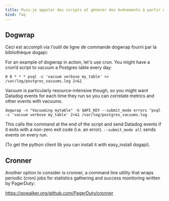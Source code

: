 ```yaml
---
title: Puis-je appeler des scripts et générer des événements à partir de leurs résultats?
kind: faq
---
```


## Dogwrap

Ceci est accompli via l'outil de ligne de commande dogwrap fourni par la bibliothèque dogapi:

For an example of dogwrap in action, let's use cron. You might have a cron’d script to vacuum a Postgres table every day:

```
0 0 * * * psql -c 'vacuum verbose my_table' >> /var/log/postgres_vacuums.log 2>&1
```

Vacuum is particularly resource-intensive though, so you might want Datadog events for each time they run so you can correlate metrics and other events with vacuums.

```
dogwrap -n "Vacuuming mytable" -k $API_KEY --submit_mode errors "psql -c 'vacuum verbose my_table' 2>&1 /var/log/postgres_vacuums.log
```

This calls the command at the end of the script and send Datadog events if it exits with a non-zero exit code (i.e. an error). `--submit_mode all` sends events on every run.

(To get the python client lib you can install it with easy_install dogapi).

## Cronner

Another option to consider is cronner, a command line utility that wraps periodic (cron) jobs for statistics gathering and success monitoring written by PagerDuty:

https://gowalker.org/github.com/PagerDuty/cronner

